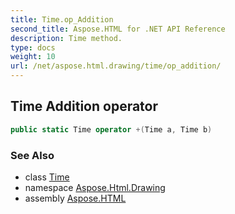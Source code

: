 ```yaml
---
title: Time.op_Addition
second_title: Aspose.HTML for .NET API Reference
description: Time method. 
type: docs
weight: 10
url: /net/aspose.html.drawing/time/op_addition/
---
```

## Time Addition operator

```csharp
public static Time operator +(Time a, Time b)
```

### See Also

* class [Time](../)
* namespace [Aspose.Html.Drawing](../../time/)
* assembly [Aspose.HTML](../../../)
